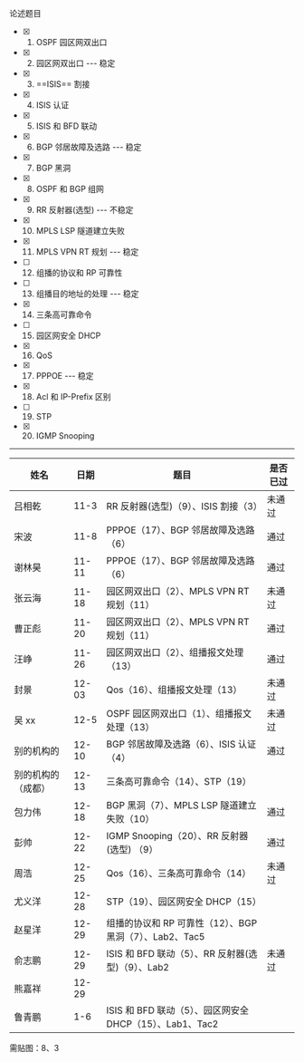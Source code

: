论述题目

- [x] 1. OSPF 园区网双出口
- [x] 2. 园区网双出口 --- 稳定
- [x] 3. ==ISIS== 割接
- [x] 4. ISIS 认证
- [x] 5. ISIS 和 BFD 联动
- [x]   6. BGP 邻居故障及选路 --- 稳定
- [x] 7. BGP 黑洞
- [x]  8. OSPF 和 BGP 组网
- [x]   9. RR 反射器(选型) --- 不稳定
- [x]  10. MPLS LSP 隧道建立失败
- [x]   11. MPLS VPN RT 规划 --- 稳定
- [ ]   12. 组播的协议和 RP 可靠性
- [ ]   13. 组播目的地址的处理 --- 稳定
- [x]   14. 三条高可靠命令
- [ ]   15. 园区网安全 DHCP
- [x]  16. QoS
- [x]   17. PPPOE --- 稳定
- [x]   18. Acl 和 IP-Prefix 区别
- [ ]  19. STP
- [x] 20. IGMP Snooping

------

| 姓名               | 日期  | 题目                                                     | 是否已过 |
| ------------------ | ----- | -------------------------------------------------------- | -------- |
| 吕相乾             | 11-3  | RR 反射器(选型)（9）、ISIS 割接（3）                     | 未通过   |
| 宋波               | 11-8  | PPPOE（17）、BGP 邻居故障及选路（6）                     | 通过     |
| 谢林昊             | 11-11 | PPPOE（17）、BGP 邻居故障及选路（6）                     | 通过     |
| 张云海             | 11-18 | 园区网双出口（2）、MPLS VPN RT 规划（11）                | 未通过   |
| 曹正彪             | 11-20 | 园区网双出口（2）、MPLS VPN RT 规划（11）                | 通过     |
| 汪峥               | 11-26 | 园区网双出口（2）、组播报文处理（13）                    | 通过     |
| 封景               | 12-03 | Qos（16）、组播报文处理（13）                            | 未通过   |
| 吴 xx              | 12-5  | OSPF 园区网双出口（1）、组播报文处理（13）               | 未通过   |
| 别的机构的         | 12-10 | BGP 邻居故障及选路（6）、ISIS 认证（4）                  | 通过     |
| 别的机构的（成都） | 12-13 | 三条高可靠命令（14）、STP（19）                          |          |
| 包力伟             | 12-18 | BGP 黑洞（7）、MPLS LSP 隧道建立失败（10）               | 通过     |
| 彭帅               | 12-22 | IGMP Snooping（20）、RR 反射器(选型) （9）               | 通过     |
| 周浩               | 12-25 | Qos（16）、三条高可靠命令（14）                          | 未通过   |
| 尤义洋             | 12-28 | STP（19）、园区网安全 DHCP（15）                         |          |
| 赵星洋             | 12-29 | 组播的协议和 RP 可靠性（12）、BGP 黑洞（7）、Lab2、Tac5  |          |
| 俞志鹏             | 12-29 | ISIS 和 BFD 联动（5）、RR 反射器(选型)（9）、Lab2        | 未通过   |
| 熊嘉祥             | 12-29 |                                                          |          |
| 鲁青鹏             | 1-6   | ISIS 和 BFD 联动（5）、园区网安全 DHCP（15）、Lab1、Tac2 |          |



需贴图：8、3

